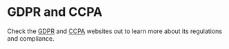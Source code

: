 # GDPR and CCPA

Check the [GDPR](https://gdpr.eu/) and [CCPA](https://oag.ca.gov/privacy/ccpa) websites out to learn more about its regulations and compliance. 